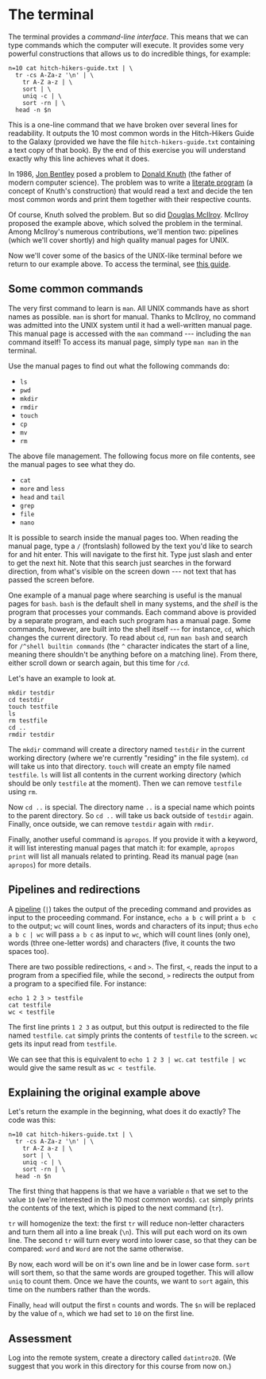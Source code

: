 # The terminal

The terminal provides a *command-line interface*. This means that we can type 
commands which the computer will execute. It provides some very powerful 
constructions that allows us to do incredible things, for example:
```
n=10 cat hitch-hikers-guide.txt | \
  tr -cs A-Za-z '\n' | \
	tr A-Z a-z | \
	sort | \
	uniq -c | \
	sort -rn | \
  head -n $n
```
This is a one-line command that we have broken over several lines for 
readability. It outputs the 10 most common words in the Hitch-Hikers Guide to 
the Galaxy (provided we have the file `hitch-hikers-guide.txt` containing a 
text copy of that book). By the end of this exercise you will understand 
exactly why this line achieves what it does.

In 1986, [Jon Bentley][bentley] posed a problem to [Donald Knuth][knuth] (the 
father of modern computer science). The problem was to write a [literate 
program][litprog] (a concept of Knuth's construction) that would read a text 
and decide the ten most common words and print them together with their 
respective counts.

[bentley]: https://en.wikipedia.org/wiki/Jon_Bentley_(computer_scientist)
[knuth]: https://en.wikipedia.org/wiki/Donald_Knuth
[litprog]: https://en.wikipedia.org/wiki/Literate_programming

Of course, Knuth solved the problem. But so did [Douglas McIlroy][mcilroy]. 
McIlroy proposed the example above, which solved the problem in the terminal. 
Among McIlroy's numerous contributions, we'll mention two: pipelines (which 
we'll cover shortly) and high quality manual pages for UNIX.

[mcilroy]: https://en.wikipedia.org/wiki/Douglas_McIlroy

Now we'll cover some of the basics of the UNIX-like terminal before we return 
to our example above. To access the terminal, see [this guide][guide].

[guide]: guide.html

## Some common commands

The very first command to learn is `man`. All UNIX commands have as short names 
as possible. `man` is short for manual. Thanks to McIlroy, no command was 
admitted into the UNIX system until it had a well-written manual page. This 
manual page is accessed with the `man` command --- including the `man` command 
itself! To access its manual page, simply type `man man` in the terminal.

Use the manual pages to find out what the following commands do:

  - `ls`
  - `pwd`
  - `mkdir`
  - `rmdir`
  - `touch`
  - `cp`
  - `mv`
  - `rm`

The above file management. The following focus more on file contents, see the 
manual pages to see what they do.

  - `cat`
  - `more` and `less`
  - `head` and `tail`
  - `grep`
  - `file`
  - `nano`

It is possible to search inside the manual pages too. When reading the manual 
page, type a `/` (frontslash) followed by the text you'd like to search for and 
hit enter. This will navigate to the first hit. Type just slash and enter to 
get the next hit. Note that this search just searches in the forward direction, 
from what's visible on the screen down --- not text that has passed the screen 
before.

One example of a manual page where searching is useful is the manual pages for 
`bash`. `bash` is the default shell in many systems, and the *shell* is the 
program that processes your commands. Each command above is provided by a 
separate program, and each such program has a manual page. Some commands, 
however, are built into the shell itself --- for instance, `cd`, which changes 
the current directory. To read about `cd`, run `man bash` and search for 
`/^shell builtin commands` (the `^` character indicates the start of a line, 
meaning there shouldn't be anything before on a matching line). From there, 
either scroll down or search again, but this time for `/cd`.

Let's have an example to look at.
```
mkdir testdir
cd testdir
touch testfile
ls
rm testfile
cd ..
rmdir testdir
```
The `mkdir` command will create a directory named `testdir` in the current 
working directory (where we're currently "residing" in the file system). `cd` 
will take us into that directory. `touch` will create an empty file named 
`testfile`. `ls` will list all contents in the current working directory (which 
should be only `testfile` at the moment). Then we can remove `testfile` using 
`rm`.

Now `cd ..` is special. The directory name `..` is a special name which points 
to the parent directory. So `cd ..` will take us back outside of `testdir` 
again. Finally, once outside, we can remove `testdir` again with `rmdir`.

Finally, another useful command is `apropos`. If you provide it with a keyword, 
it will list interesting manual pages that match it: for example, `apropos 
print` will list all manuals related to printing. Read its manual page (`man 
apropos`) for more details.

## Pipelines and redirections

A [pipeline][pipe] (`|`) takes the output of the preceding command and provides 
as input to the proceeding command. For instance, `echo a b c` will print `a b 
c` to the output; `wc` will count lines, words and characters of its input; 
thus `echo a b c | wc` will pass `a b c` as input to `wc`, which will count 
lines (only one), words (three one-letter words) and characters (five, it 
counts the two spaces too).

[pipe]: https://en.wikipedia.org/wiki/Pipeline_(Unix)

There are two possible redirections, `<` and `>`. The first, `<`, reads the 
input to a program from a specified file, while the second, `>` redirects the 
output from a program to a specified file. For instance:

```
echo 1 2 3 > testfile
cat testfile
wc < testfile
```

The first line prints `1 2 3` as output, but this output is redirected to the 
file named `testfile`. `cat` simply prints the contents of `testfile` to the 
screen. `wc` gets its input read from `testfile`.

We can see that this is equivalent to `echo 1 2 3 | wc`. `cat testfile | wc` 
would give the same result as `wc < testfile`.

## Explaining the original example above

Let's return the example in the beginning, what does it do exactly? The code 
was this:
```
n=10 cat hitch-hikers-guide.txt | \
  tr -cs A-Za-z '\n' | \
	tr A-Z a-z | \
	sort | \
	uniq -c | \
	sort -rn | \
  head -n $n
```
The first thing that happens is that we have a variable `n` that we set to the 
value `10` (we're interested in the 10 most common words). `cat` simply prints 
the contents of the text, which is piped to the next command (`tr`).

`tr` will homogenize the text: the first `tr` will reduce non-letter characters 
and turn them all into a line break (`\n`). This will put each word on its own 
line. The second `tr` will turn every word into lower case, so that they can be 
compared: `word` and `Word` are not the same otherwise.

By now, each word will be on it's own line and be in lower case form. `sort` 
will sort them, so that the same words are grouped together. This will allow 
`uniq` to count them. Once we have the counts, we want to `sort` again, this 
time on the numbers rather than the words.

Finally, `head` will output the first `n` counts and words. The `$n` will be 
replaced by the value of `n`, which we had set to `10` on the first line.

## Assessment

Log into the remote system, create a directory called `datintro20`. (We suggest 
that you work in this directory for this course from now on.)

